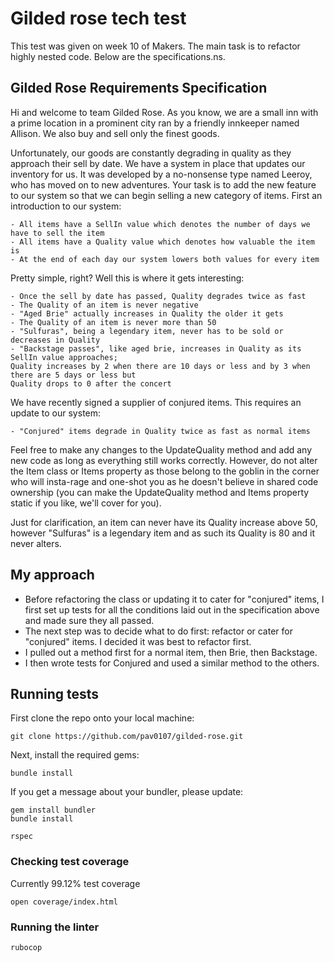 # Gilded rose tech test

This test was given on week 10 of Makers. The main task is to refactor highly nested code. Below are the specifications.ns.

## Gilded Rose Requirements Specification

Hi and welcome to team Gilded Rose. As you know, we are a small inn with a prime location in a prominent city ran by a friendly innkeeper named Allison. We also buy and sell only the finest goods.

Unfortunately, our goods are constantly degrading in quality as they approach their sell by date. We have a system in place that updates our inventory for us. It was developed by a no-nonsense type named
Leeroy, who has moved on to new adventures. Your task is to add the new feature to our system so that we can begin selling a new category of items. First an introduction to our system:

    - All items have a SellIn value which denotes the number of days we have to sell the item
    - All items have a Quality value which denotes how valuable the item is
    - At the end of each day our system lowers both values for every item

Pretty simple, right? Well this is where it gets interesting:

    - Once the sell by date has passed, Quality degrades twice as fast
    - The Quality of an item is never negative
    - "Aged Brie" actually increases in Quality the older it gets
    - The Quality of an item is never more than 50
    - "Sulfuras", being a legendary item, never has to be sold or decreases in Quality
    - "Backstage passes", like aged brie, increases in Quality as its SellIn value approaches;
    Quality increases by 2 when there are 10 days or less and by 3 when there are 5 days or less but
    Quality drops to 0 after the concert

We have recently signed a supplier of conjured items. This requires an update to our system:

    - "Conjured" items degrade in Quality twice as fast as normal items

Feel free to make any changes to the UpdateQuality method and add any new code as long as everything still works correctly. However, do not alter the Item class or Items property as those belong to the goblin in the corner who will insta-rage and one-shot you as he doesn't believe in shared code ownership (you can make the UpdateQuality method and Items property static if you like, we'll cover
for you).

Just for clarification, an item can never have its Quality increase above 50, however "Sulfuras" is a legendary item and as such its Quality is 80 and it never alters.

## My approach

- Before refactoring the class or updating it to cater for "conjured" items, I first set up tests for all the conditions laid out in the specification above and made sure they all passed.
- The next step was to decide what to do first: refactor or cater for "conjured" items. I decided it was best to refactor first.
- I pulled out a method first for a normal item, then Brie, then Backstage.
- I then wrote tests for Conjured and used a similar method to the others.

## Running tests

First clone the repo onto your local machine:

```
git clone https://github.com/pav0107/gilded-rose.git
```

Next, install the required gems:

```
bundle install
```

If you get a message about your bundler, please update:

```
gem install bundler
bundle install
```

```
rspec
```

### Checking test coverage

Currently 99.12% test coverage

```
open coverage/index.html
```

### Running the linter

```
rubocop
```
